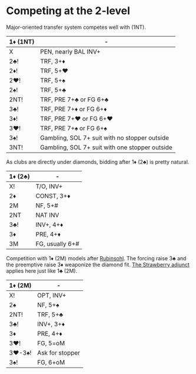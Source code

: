 # Competing at the 2-level

Major-oriented transfer system competes well with (1NT).

| 1♦ (1NT)  | - |
|-----------|---|
| X         | PEN, nearly BAL INV+
| 2♣!       | TRF, 3+♦
| 2♦!       | TRF, 5+♥
| 2♥!       | TRF, 5+♠
| 2♠!       | TRF, 5+♣
| 2NT!      | TRF, PRE 7+♣ or FG 6+♣
| 3♣!       | TRF, PRE 7+♦ or FG 6+♦
| 3♦!       | TRF, PRE 7+♥ or FG 6+♥
| 3♥!       | TRF, PRE 7+♠ or FG 6+♠
| 3♠!       | Gambling, SOL 7+ suit with no stopper outside
| 3NT!      | Gambling, SOL 7+ suit with one stopper outside

As clubs are directly under diamonds, bidding after 1♦ (2♣) is pretty natural.

| 1♦ (2♣)  | - |
|----------|---|
| X!       | T/O, INV+
| 2♦       | CONST, 3+♦
| 2M       | NF, 5+#
| 2NT      | NAT INV
| 3♣!      | INV+, 4+♦
| 3♦       | PRE, 4+♦
| 3M       | FG, usually 6+#

Competition with 1♦ (2M) models after [Rubinsohl](../../Rubinsohl.md).  The
forcing raise 3♣ and the preemptive raise 3♦ weaponize the diamond fit.  [The
Strawberry adjunct](../1C/COMP_2.md#strawberry-adjunct) applies here just like
1♣ (2M).

| 1♦ (2M)  | - |
|----------|---|
| X!       | OPT, INV+
| 2♠       | NF, 5+♠
| 2NT!     | TRF, 5+♣
| 3♣!      | INV+, 3+♦
| 3♦       | PRE, 4+♦
| 3♥!      | FG, 5=oM
| 3♥-3♠!   | Ask for stopper
| 3♠!      | FG, 6+oM
